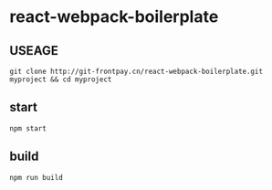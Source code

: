 # react-webpack-boilerplate

## USEAGE

```
git clone http://git-frontpay.cn/react-webpack-boilerplate.git myproject && cd myproject
```

## start

```
npm start
```

## build

```
npm run build
```
